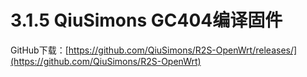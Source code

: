 # 3.1.5 QiuSimons GC404编译固件

GitHub下载：[https://github.com/QiuSimons/R2S-OpenWrt/releases/](https://github.com/QiuSimons/R2S-OpenWrt)
